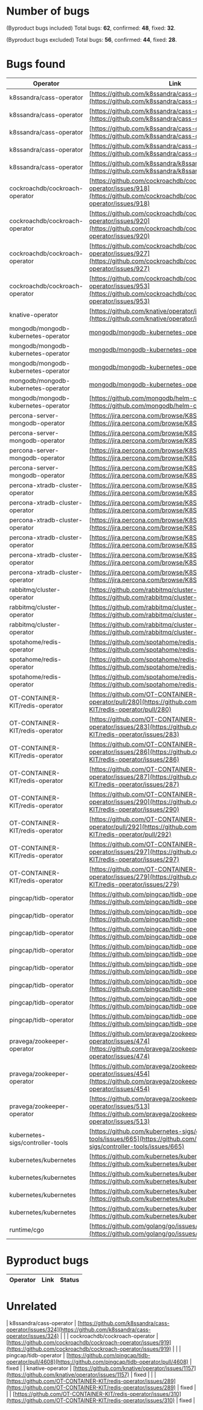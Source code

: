 # Number of bugs
(Byproduct bugs included) Total bugs: **62**, confirmed: **48**, fixed: **32**.<br/>

(Byproduct bugs excluded) Total bugs: **56**, confirmed: **44**, fixed: **28**.<br/>

# Bugs found

| Operator                            | Link                                                                                                                             | Status    |
| ----------------------------------- | -------------------------------------------------------------------------------------------------------------------------------- | --------- |
| k8ssandra/cass-operator             | [https://github.com/k8ssandra/cass-operator/issues/315](https://github.com/k8ssandra/cass-operator/issues/315)                   | fixed     |
| k8ssandra/cass-operator             | [https://github.com/k8ssandra/cass-operator/issues/330](https://github.com/k8ssandra/cass-operator/issues/330)                   | fixed     |
| k8ssandra/cass-operator             | [https://github.com/k8ssandra/cass-operator/issues/334](https://github.com/k8ssandra/cass-operator/issues/334)                   | confirmed |
| k8ssandra/cass-operator             | [https://github.com/k8ssandra/cass-operator/issues/471](https://github.com/k8ssandra/cass-operator/issues/471)                   |           |
| k8ssandra/cass-operator             | [https://github.com/k8ssandra/k8ssandra/issues/1380](https://github.com/k8ssandra/k8ssandra/issues/1380)                         | fixed     |
| cockroachdb/cockroach-operator      | [https://github.com/cockroachdb/cockroach-operator/issues/918](https://github.com/cockroachdb/cockroach-operator/issues/918)     | confirmed |
| cockroachdb/cockroach-operator      | [https://github.com/cockroachdb/cockroach-operator/issues/920](https://github.com/cockroachdb/cockroach-operator/issues/920)     | confirmed |
| cockroachdb/cockroach-operator      | [https://github.com/cockroachdb/cockroach-operator/issues/927](https://github.com/cockroachdb/cockroach-operator/issues/927)     |           |
| cockroachdb/cockroach-operator      | [https://github.com/cockroachdb/cockroach-operator/issues/953](https://github.com/cockroachdb/cockroach-operator/issues/953)     |           |
| knative-operator                    | [https://github.com/knative/operator/issues/1158](https://github.com/knative/operator/issues/1158)                               | fixed     |
| mongodb/mongodb-kubernetes-operator | [mongodb/mongodb-kubernetes-operator#1054](https://github.com/mongodb/mongodb-kubernetes-operator/issues/1054)                   | fixed     |
| mongodb/mongodb-kubernetes-operator | [mongodb/mongodb-kubernetes-operator#1055](https://github.com/mongodb/mongodb-kubernetes-operator/issues/1055)                   | fixed     |
| mongodb/mongodb-kubernetes-operator | [mongodb/mongodb-kubernetes-operator#1072](https://github.com/mongodb/mongodb-kubernetes-operator/issues/1072)                   |           |
| mongodb/mongodb-kubernetes-operator | [mongodb/mongodb-kubernetes-operator#1074](https://github.com/mongodb/mongodb-kubernetes-operator/issues/1074)                   |           |
| mongodb/mongodb-kubernetes-operator | [https://github.com/mongodb/helm-charts/pull/123](https://github.com/mongodb/helm-charts/pull/123)                               | fixed     |
| percona-server-mongodb-operator     | [https://jira.percona.com/browse/K8SPSMDB-696](https://jira.percona.com/browse/K8SPSMDB-696)                                     | fixed     |
| percona-server-mongodb-operator     | [https://jira.percona.com/browse/K8SPSMDB-697](https://jira.percona.com/browse/K8SPSMDB-697)                                     | fixed     |
| percona-server-mongodb-operator     | [https://jira.percona.com/browse/K8SPSMDB-738](https://jira.percona.com/browse/K8SPSMDB-738)                                     | confirmed |
| percona-server-mongodb-operator     | [https://jira.percona.com/browse/K8SPSMDB-742](https://jira.percona.com/browse/K8SPSMDB-742)                                     |           |
| percona-xtradb-cluster-operator     | [https://jira.percona.com/browse/K8SPXC-1060](https://jira.percona.com/browse/K8SPXC-1060)                                       | fixed     |
| percona-xtradb-cluster-operator     | [https://jira.percona.com/browse/K8SPXC-1061](https://jira.percona.com/browse/K8SPXC-1061)                                       | fixed     |
| percona-xtradb-cluster-operator     | [https://jira.percona.com/browse/K8SPXC-1067](https://jira.percona.com/browse/K8SPXC-1067)                                       | fixed     |
| percona-xtradb-cluster-operator     | [https://jira.percona.com/browse/K8SPXC-1068](https://jira.percona.com/browse/K8SPXC-1068)                                       |           |
| percona-xtradb-cluster-operator     | [https://jira.percona.com/browse/K8SPXC-1069](https://jira.percona.com/browse/K8SPXC-1069)                                       |           |
| percona-xtradb-cluster-operator     | [https://jira.percona.com/browse/K8SPXC-1155](https://jira.percona.com/browse/K8SPXC-1155)                                       |           |
| rabbitmq/cluster-operator           | [https://github.com/rabbitmq/cluster-operator/issues/928](https://github.com/rabbitmq/cluster-operator/issues/928)               | confirmed |
| rabbitmq/cluster-operator           | [https://github.com/rabbitmq/cluster-operator/issues/968](https://github.com/rabbitmq/cluster-operator/issues/968)               |           |
| rabbitmq/cluster-operator           | [https://github.com/rabbitmq/cluster-operator/issues/992](https://github.com/rabbitmq/cluster-operator/issues/992)               | confirmed |
| spotahome/redis-operator            | [https://github.com/spotahome/redis-operator/issues/400](https://github.com/spotahome/redis-operator/issues/400)                 | confirmed |
| spotahome/redis-operator            | [https://github.com/spotahome/redis-operator/issues/407](https://github.com/spotahome/redis-operator/issues/407)                 |           |
| spotahome/redis-operator            | [https://github.com/spotahome/redis-operator/issues/552](https://github.com/spotahome/redis-operator/issues/552)                 |           |
| OT-CONTAINER-KIT/redis-operator     | [https://github.com/OT-CONTAINER-KIT/redis-operator/pull/280](https://github.com/OT-CONTAINER-KIT/redis-operator/pull/280)       | fixed     |
| OT-CONTAINER-KIT/redis-operator     | [https://github.com/OT-CONTAINER-KIT/redis-operator/issues/283](https://github.com/OT-CONTAINER-KIT/redis-operator/issues/283)   | fixed     |
| OT-CONTAINER-KIT/redis-operator     | [https://github.com/OT-CONTAINER-KIT/redis-operator/issues/286](https://github.com/OT-CONTAINER-KIT/redis-operator/issues/286)   | fixed     |
| OT-CONTAINER-KIT/redis-operator     | [https://github.com/OT-CONTAINER-KIT/redis-operator/issues/287](https://github.com/OT-CONTAINER-KIT/redis-operator/issues/287)   | fixed     |
| OT-CONTAINER-KIT/redis-operator     | [https://github.com/OT-CONTAINER-KIT/redis-operator/issues/290](https://github.com/OT-CONTAINER-KIT/redis-operator/issues/290)   | fixed     |
| OT-CONTAINER-KIT/redis-operator     | [https://github.com/OT-CONTAINER-KIT/redis-operator/pull/292](https://github.com/OT-CONTAINER-KIT/redis-operator/pull/292)       | fixed     |
| OT-CONTAINER-KIT/redis-operator     | [https://github.com/OT-CONTAINER-KIT/redis-operator/issues/297](https://github.com/OT-CONTAINER-KIT/redis-operator/issues/297)   | fixed     |
| OT-CONTAINER-KIT/redis-operator     | [https://github.com/OT-CONTAINER-KIT/redis-operator/issues/279](https://github.com/OT-CONTAINER-KIT/redis-operator/issues/279)   | fixed     |
| pingcap/tidb-operator               | [https://github.com/pingcap/tidb-operator/issues/4613](https://github.com/pingcap/tidb-operator/issues/4613)                     | fixed     |
| pingcap/tidb-operator               | [https://github.com/pingcap/tidb-operator/issues/4632](https://github.com/pingcap/tidb-operator/issues/4632)                     | fixed     |
| pingcap/tidb-operator               | [https://github.com/pingcap/tidb-operator/issues/4634](https://github.com/pingcap/tidb-operator/issues/4634)                     |           |
| pingcap/tidb-operator               | [https://github.com/pingcap/tidb-operator/issues/4637](https://github.com/pingcap/tidb-operator/issues/4637)                     | fixed     |
| pingcap/tidb-operator               | [https://github.com/pingcap/tidb-operator/issues/4649](https://github.com/pingcap/tidb-operator/issues/4649)                     | confirmed |
| pingcap/tidb-operator               | [https://github.com/pingcap/tidb-operator/issues/4684](https://github.com/pingcap/tidb-operator/issues/4684)                     |           |
| pingcap/tidb-operator               | [https://github.com/pingcap/tidb-operator/issues/4705](https://github.com/pingcap/tidb-operator/issues/4705)                     |           |
| pingcap/tidb-operator               | [https://github.com/pingcap/tidb-operator/issues/4614](https://github.com/pingcap/tidb-operator/issues/4614)                     | fixed     |
| pravega/zookeeper-operator          | [https://github.com/pravega/zookeeper-operator/issues/474](https://github.com/pravega/zookeeper-operator/issues/474)             | fixed     |
| pravega/zookeeper-operator          | [https://github.com/pravega/zookeeper-operator/issues/454](https://github.com/pravega/zookeeper-operator/issues/454)             | confirmed |
| pravega/zookeeper-operator          | [https://github.com/pravega/zookeeper-operator/issues/513](https://github.com/pravega/zookeeper-operator/issues/513)             |           |
| kubernetes-sigs/controller-tools    | [https://github.com/kubernetes-sigs/controller-tools/issues/665](https://github.com/kubernetes-sigs/controller-tools/issues/665) | confirmed |
| kubernetes/kubernetes               | [https://github.com/kubernetes/kubernetes/issues/109839](https://github.com/kubernetes/kubernetes/issues/109839)                 | confirmed |
| kubernetes/kubernetes               | [https://github.com/kubernetes/kubernetes/issues/110653](https://github.com/kubernetes/kubernetes/issues/110653)                 | confirmed |
| kubernetes/kubernetes               | [https://github.com/kubernetes/kubernetes/issues/110654](https://github.com/kubernetes/kubernetes/issues/110654)                 | confirmed |
| kubernetes/kubernetes               | [https://github.com/kubernetes/kubernetes/issues/112609](https://github.com/kubernetes/kubernetes/issues/112609)                 | confirmed |
| runtime/cgo                         | [https://github.com/golang/go/issues/53958](https://github.com/golang/go/issues/53958)                                           | fixed     |


# Byproduct bugs

| Operator | Link | Status |
| -------- | ---- | ------ |

# Unrelated
| k8ssandra/cass-operator             | [https://github.com/k8ssandra/cass-operator/issues/324](https://github.com/k8ssandra/cass-operator/issues/324)                 |        |
| cockroachdb/cockroach-operator      | [https://github.com/cockroachdb/cockroach-operator/issues/919](https://github.com/cockroachdb/cockroach-operator/issues/919)   |        |
| pingcap/tidb-operator               | [https://github.com/pingcap/tidb-operator/pull/4608](https://github.com/pingcap/tidb-operator/pull/4608)                       | fixed  |
| knative-operator                    | [https://github.com/knative/operator/issues/1157](https://github.com/knative/operator/issues/1157)                             | fixed  |
|                                     | [https://github.com/OT-CONTAINER-KIT/redis-operator/issues/289](https://github.com/OT-CONTAINER-KIT/redis-operator/issues/289) | fixed  |
|                                     | [https://github.com/OT-CONTAINER-KIT/redis-operator/issues/310](https://github.com/OT-CONTAINER-KIT/redis-operator/issues/310) | fixed  |